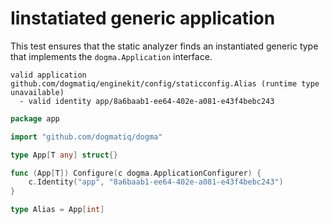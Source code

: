 # Iinstatiated generic application

This test ensures that the static analyzer finds an instantiated generic type
that implements the `dogma.Application` interface.

```au:output au:group=matrix
valid application github.com/dogmatiq/enginekit/config/staticconfig.Alias (runtime type unavailable)
  - valid identity app/8a6baab1-ee64-402e-a081-e43f4bebc243
```

```go au:input au:group=matrix
package app

import "github.com/dogmatiq/dogma"

type App[T any] struct{}

func (App[T]) Configure(c dogma.ApplicationConfigurer) {
    c.Identity("app", "8a6baab1-ee64-402e-a081-e43f4bebc243")
}

type Alias = App[int]
```

